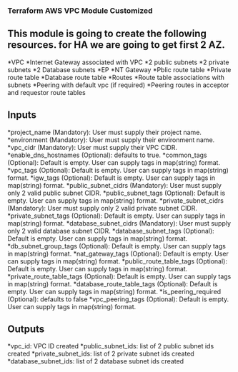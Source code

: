 ### Terraform AWS VPC Module Customized 

## This module is going to create the following resources. for HA we are going to get first 2 AZ.

*VPC
*Internet Gateway associated with VPC
*2 public subnets
*2 private subnets
*2 Database subnets 
*EP
*NT Gateway
*Pblic route table
*Private route table
*Database route table 
*Routes 
*Route table associations with subnets 
*Peering with default vpc (if required)
*Peering routes in acceptor and requestor route tables

## Inputs 

*project_name (Mandatory): User must supply their project name.
*environment (Mandatory): User must supply their environment name.
*vpc_cidr (Mandatory): User must supply their VPC CIDR.
*enable_dns_hostnames (Optional): defaults to true.
*common_tags (Optional): Default is empty. User can supply tags in map(string) format.
*vpc_tags (Optional): Default is empty. User can supply tags in map(string) format.
*igw_tags (Optional): Default is empty. User can supply tags in map(string) format. 
*public_subnet_cidrs (Mandatory): User must supply only 2 valid public subnet CIDR.
*public_subnet_tags (Optional): Default is empty. User can supply tags in map(string) format.
*private_subnet_cidrs (Mandatory): User must supply only 2 valid private subnet CIDR.
*private_subnet_tags (Optional): Default is empty. User can supply tags in map(string) format.
*database_subnet_cidrs (Mandatory): User must supply only 2 valid database subnet CIDR.
*database_subnet_tags (Optional): Default is empty. User can supply tags in map(string) format.
*db_subnet_group_tags (Optional): Default is empty. User can supply tags in map(string) format.
*nat_gateway_tags (Optional): Default is empty. User can supply tags in map(string) format.
*public_route_table_tags (Optional): Default is empty. User can supply tags in map(string) format.
*private_route_table_tags (Optional): Default is empty. User can supply tags in map(string) format.
*database_route_table_tags (Optional): Default is empty. User can supply tags in map(string) format.
*is_peering_required (Optional): defaults to false
*vpc_peering_tags (Optional): Default is empty. User can supply tags in map(string) format. 

## Outputs 

*vpc_id: VPC ID created
*public_subnet_ids: list of 2 public subnet ids created
*private_subnet_ids: list of 2 private subnet ids created
*database_subnet_ids: list of 2 database subnet ids created
